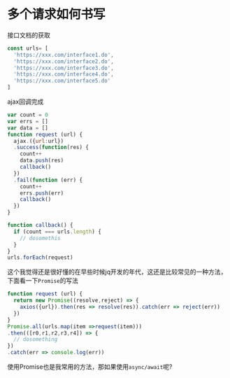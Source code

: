 # 多个请求如何书写

接口文档的获取

```js
const urls= [
  'https://xxx.com/interface1.do',
  'https://xxx.com/interface2.do',
  'https://xxx.com/interface3.do',
  'https://xxx.com/interface4.do',
  'https://xxx.com/interface5.do'
]
```

ajax回调完成

```js
var count = 0
var errs = []
var data = []
function request (url) {
  ajax.({url:url})
  .success(function(res) {
    count++
    data.push(res)
    callback()
  })
  .fail(function (err) {
    count++
    errs.push(err)
    callback()
  })
}

function callback() {
  if (count === urls.length) {
    // dosomethis
  }
}
urls.forEach(request)
```
这个我觉得还是很好懂的在早些时候jq开发的年代，这还是比较常见的一种方法，下面看一下`Promise`的写法

```js
function request (url) {
  return new Promise((resolve,reject) => {
    axios({url}).then(res => resolve(res)).catch(err => reject(err))
  })
}
Promise.all(urls.map(item =>request(item)))
.then(([r0,r1,r2,r3,r4]) => {
  // dosomething
})
.catch(err => console.log(err))
```

使用Promise也是我常用的方法，那如果使用`async/await`呢?

<back-to-top />

